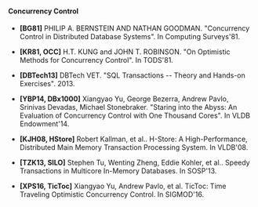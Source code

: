 
#### Concurrency Control

* **[BG81]** PHILIP A. BERNSTEIN AND NATHAN GOODMAN. "Concurrency Control in Distributed Database Systems". In Computing Surveys'81.

* **[KR81, OCC]** H.T. KUNG and JOHN T. ROBINSON. "On Optimistic Methods for Concurrency Control". In TODS'81.

* **[DBTech13]** DBTech VET. "SQL Transactions -- Theory and Hands-on Exercises". 2013.

* **[YBP14, DBx1000]** Xiangyao Yu, George Bezerra, Andrew Pavlo, Srinivas Devadas, Michael Stonebraker. "Staring into the Abyss: An Evaluation of Concurrency Control with One Thousand Cores". In VLDB Endowment'14.

* **[KJH08, HStore]** Robert Kallman, et al.. H-Store: A High-Performance, Distributed Main Memory Transaction Processing System. In VLDB'08.

* **[TZK13, SILO]** Stephen Tu, Wenting Zheng, Eddie Kohler, et al.. Speedy Transactions in Multicore In-Memory Databases. In SOSP'13.

* **[XPS16, TicToc]** Xiangyao Yu, Andrew Pavlo, et al. TicToc: Time Traveling Optimistic Concurrency Control. In SIGMOD'16.

